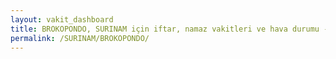 ```yaml
---
layout: vakit_dashboard
title: BROKOPONDO, SURINAM için iftar, namaz vakitleri ve hava durumu - ilçe/eyalet seç
permalink: /SURINAM/BROKOPONDO/
---
```


<script type="text/javascript">
  var GLOBAL_COUNTRY = 'SURINAM';
  var GLOBAL_CITY = 'BROKOPONDO';
  var GLOBAL_STATE = '';
  var lat = 72;
  var lon = 21;
</script>
